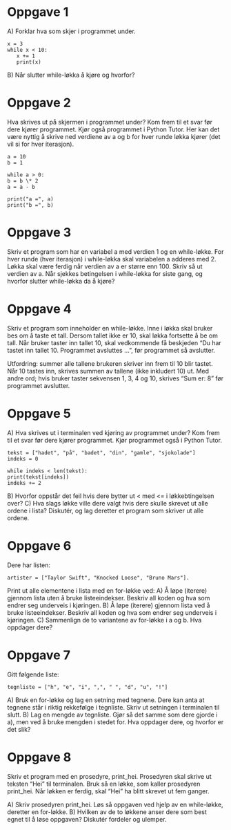 # Oppgave 1

A) Forklar hva som skjer i programmet under.

```python3
x = 3
while x < 10:
   x += 1
   print(x)
```

B) Når slutter while-løkka å kjøre og hvorfor?

# Oppgave 2

Hva skrives ut på skjermen i programmet under? Kom frem til et svar før dere kjører programmet. Kjør også programmet i Python Tutor. Her kan det være nyttig å skrive ned verdiene av a og b for hver runde løkka kjører (det vil si for hver iterasjon).

```python3
a = 10
b = 1

while a > 0:
b = b \* 2
a = a - b

print("a =", a)
print("b =", b)
```

# Oppgave 3

Skriv et program som har en variabel a med verdien 1 og en while-løkke. For hver runde (hver iterasjon) i while-løkka skal variabelen a adderes med 2. Løkka skal være ferdig når verdien av a er større enn 100. Skriv så ut verdien av a. Når sjekkes betingelsen i while-løkka for siste gang, og hvorfor slutter while-løkka da å kjøre?

# Oppgave 4

Skriv et program som inneholder en while-løkke. Inne i løkka skal bruker bes om å taste et tall. Dersom tallet ikke er 10, skal løkka fortsette å be om tall. Når bruker taster inn tallet 10, skal vedkommende få beskjeden “Du har tastet inn tallet 10. Programmet avsluttes …”, før programmet så avslutter.

Utfordring: summer alle tallene brukeren skriver inn frem til 10 blir tastet. Når 10 tastes inn, skrives summen av tallene (ikke inkludert 10) ut. Med andre ord; hvis bruker taster sekvensen 1, 3, 4 og 10, skrives “Sum er: 8” før programmet avslutter.

# Oppgave 5

A) Hva skrives ut i terminalen ved kjøring av programmet under? Kom frem til et svar før dere kjører programmet. Kjør programmet også i Python Tutor.

```python3
tekst = ["hadet", "på", "badet", "din", "gamle", "sjokolade"]
indeks = 0

while indeks < len(tekst):
print(tekst[indeks])
indeks += 2
```

B) Hvorfor oppstår det feil hvis dere bytter ut < med <= i løkkebtingelsen over?
C) Hva slags løkke ville dere valgt hvis dere skulle skrevet ut alle ordene i lista? Diskutér, og lag deretter et program som skriver ut alle ordene.

# Oppgave 6

Dere har listen:

```python3
artister = ["Taylor Swift", "Knocked Loose", "Bruno Mars"].
```

Print ut alle elementene i lista med en for-løkke ved:
A) Å løpe (iterere) gjennom lista uten å bruke listeeindekser. Beskriv all koden og hva som endrer seg underveis i kjøringen.
B) Å løpe (iterere) gjennom lista ved å bruke listeeindekser. Beskriv all koden og hva som endrer seg underveis i kjøringen.
C) Sammenlign de to variantene av for-løkke i a og b. Hva oppdager dere?

# Oppgave 7

Gitt følgende liste:

```python3
tegnliste = ["h", "e", "i", ",", " ", "d", "u", "!"]
```

A) Bruk en for-løkke og lag en setning med tegnene. Dere kan anta at tegnene står i riktig rekkefølge i tegnliste. Skriv ut setningen i terminalen til slutt.
B) Lag en mengde av tegnliste. Gjør så det samme som dere gjorde i a), men ved å bruke mengden i stedet for. Hva oppdager dere, og hvorfor er det slik?

# Oppgave 8

Skriv et program med en prosedyre, print_hei. Prosedyren skal skrive ut teksten “Hei” til terminalen. Bruk så en løkke, som kaller prosedyren print_hei. Når løkken er ferdig, skal “Hei” ha blitt skrevet ut fem ganger.

A) Skriv prosedyren print_hei. Løs så oppgaven ved hjelp av en while-løkke, deretter en for-løkke.
B) Hvilken av de to løkkene anser dere som best egnet til å løse oppgaven? Diskutér fordeler og ulemper.
